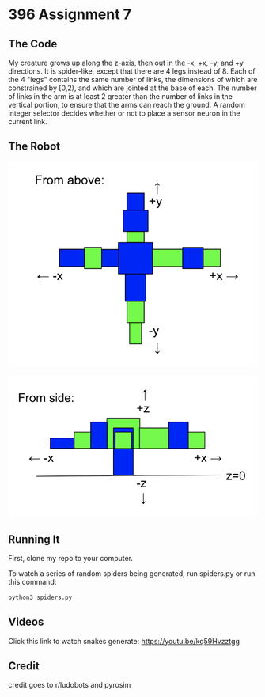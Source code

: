 # 396 Assignment 7

## The Code

My creature grows up along the z-axis, then out in the -x, +x, -y, and +y directions. It is spider-like, except that there are 4 legs instead of 8. Each of the 4 "legs" contains the same number of links, the dimensions of which are constrained by [0,2), and which are jointed at the base of each. The number of links in the arm is at least 2 greater than the number of links in the vertical portion, to ensure that the arms can reach the ground. A random integer selector decides whether or not to place a sensor neuron in the current link. 

## The Robot

![alt text](https://github.com/juliagangi/mybots/blob/3DCreature/above.png?raw=true)

![alt text](https://github.com/juliagangi/mybots/blob/3DCreature/below.png?raw=true)

## Running It

First, clone my repo to your computer.

To watch a series of random spiders being generated, run spiders.py or run this command:

```bash
python3 spiders.py
```

## Videos

Click this link to watch snakes generate: <https://youtu.be/kq59Hvzztgg>

## Credit

credit goes to r/ludobots and pyrosim

